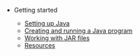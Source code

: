 * Getting started

  * [Setting up Java](setting-up-java.md)
  * [Creating and running a Java program](running-a-java-program.md)
  * [Working with JAR files](working-with-jar-files.md)
  * [Resources](resources.md)